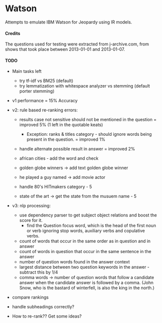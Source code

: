 # Watson
Attempts to emulate IBM Watson for Jeopardy using IR models.

#### Credits
The questions used for testing were extracted from j-archive.com, from shows that took place between 2013-01-01 and 2013-01-07.

#### TODO
* Main tasks left
    * try tf-idf vs BM25 (default)
    * try lemmatization with whitespace analyzer vs stemming (default porter stemming)

* v1 performance = 15% Accuracy
* v2: rule based re-ranking errors:
    * results case not sensitive should not be mentioned in the question = improved 5% (1 left in the quotable keats) 
        * Exception: ranks & titles category - should ignore words being present in the question. = improved 1%
    * handle alternate possible result in answer = improved 2%
    * african cities - add the word and check
    * golden globe winners -> add text golden globe winner
    * he played a guy named -> add movie actor
    
    * handle 80's HITmakers category - 5
    * state of the art -> get the state from the musuem name - 5
    
* v3: nlp processing:
    * use dependency parser to get subject object relations and boost the score for it.
        * find the Question focus word, which is the head of the first noun or verb ignoring stop
            words, auxiliary verbs and copulative verbs.
    * count of words that occur in the same order as in question and in answer
    * count of words in question that occur in the same sentence in the answer
    * number of question words found in the answer context
    * largest distance between two question keywords in the answer - subtract this by 1/4
    * comma words -> number of question words that follow a candidate answer when the candidate answer is followed by a comma.
    (John Snow, who is the bastard of winterfell, is also the king in the north.) 

* compare rankings
* handle subheadings correctly?
* How to re-rank?? Get some ideas?
